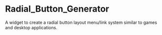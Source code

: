 Radial_Button_Generator
=======================

A widget to create a radial button layout menu/link system similar to games and desktop applications.
